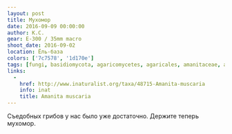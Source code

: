 ```yaml
---
layout: post
title: Мухомор
date: 2016-09-09 00:00:00
author: К.С.
gear: E-300 / 35mm macro
shoot_date: 2016-09-02
location: Ёль-база
colors: ['7c7578', '1d170e']
tags: [fungi, basidiomycota, agaricomycetes, agaricales, amanitaceae, amanita, amanita muscaria]
links:
  -
    href: http://www.inaturalist.org/taxa/48715-Amanita-muscaria
    info: inat
    title: Amanita muscaria
---
```


Съедобных грибов у нас было уже достаточно. Держите теперь мухомор.
